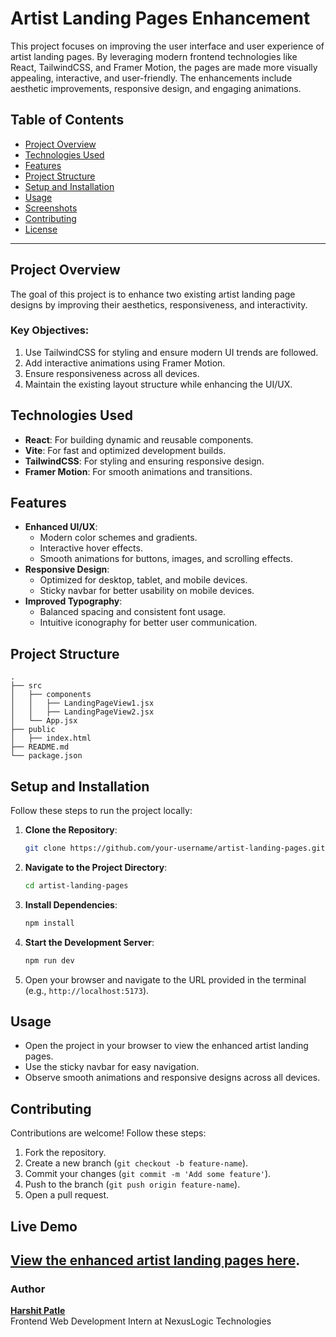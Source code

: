 # Artist Landing Pages Enhancement

This project focuses on improving the user interface and user experience of artist landing pages. By leveraging modern frontend technologies like React, TailwindCSS, and Framer Motion, the pages are made more visually appealing, interactive, and user-friendly. The enhancements include aesthetic improvements, responsive design, and engaging animations.

## Table of Contents
- [Project Overview](#project-overview)
- [Technologies Used](#technologies-used)
- [Features](#features)
- [Project Structure](#project-structure)
- [Setup and Installation](#setup-and-installation)
- [Usage](#usage)
- [Screenshots](#screenshots)
- [Contributing](#contributing)
- [License](#license)

---

## Project Overview
The goal of this project is to enhance two existing artist landing page designs by improving their aesthetics, responsiveness, and interactivity. 

### Key Objectives:
1. Use TailwindCSS for styling and ensure modern UI trends are followed.
2. Add interactive animations using Framer Motion.
3. Ensure responsiveness across all devices.
4. Maintain the existing layout structure while enhancing the UI/UX.

## Technologies Used
- **React**: For building dynamic and reusable components.
- **Vite**: For fast and optimized development builds.
- **TailwindCSS**: For styling and ensuring responsive design.
- **Framer Motion**: For smooth animations and transitions.

## Features
- **Enhanced UI/UX**:
  - Modern color schemes and gradients.
  - Interactive hover effects.
  - Smooth animations for buttons, images, and scrolling effects.
- **Responsive Design**:
  - Optimized for desktop, tablet, and mobile devices.
  - Sticky navbar for better usability on mobile devices.
- **Improved Typography**:
  - Balanced spacing and consistent font usage.
  - Intuitive iconography for better user communication.

## Project Structure
```
.
├── src
│   ├── components
│   │   ├── LandingPageView1.jsx
│   │   ├── LandingPageView2.jsx
│   └── App.jsx
├── public
│   ├── index.html
├── README.md
└── package.json
```

## Setup and Installation

Follow these steps to run the project locally:

1. **Clone the Repository**:
   ```bash
   git clone https://github.com/your-username/artist-landing-pages.git
   ```
2. **Navigate to the Project Directory**:
   ```bash
   cd artist-landing-pages
   ```
3. **Install Dependencies**:
   ```bash
   npm install
   ```
4. **Start the Development Server**:
   ```bash
   npm run dev
   ```
5. Open your browser and navigate to the URL provided in the terminal (e.g., `http://localhost:5173`).

## Usage
- Open the project in your browser to view the enhanced artist landing pages.
- Use the sticky navbar for easy navigation.
- Observe smooth animations and responsive designs across all devices.


## Contributing
Contributions are welcome! Follow these steps:
1. Fork the repository.
2. Create a new branch (`git checkout -b feature-name`).
3. Commit your changes (`git commit -m 'Add some feature'`).
4. Push to the branch (`git push origin feature-name`).
5. Open a pull request.


## Live Demo
[View the enhanced artist landing pages here](https://your-deployment-link.com).
---

### Author
**[Harshit Patle](https://github.com/your-github-profile)**  
Frontend Web Development Intern at NexusLogic Technologies
